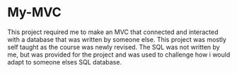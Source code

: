 # My-MVC
This project required me to make an MVC that connected and interacted with a database that was written by someone else. This project was mostly self taught as the course was newly revised.
The SQL was not written by me, but was provided for the project and was used to challenge how i would adapt to someone elses SQL database.

